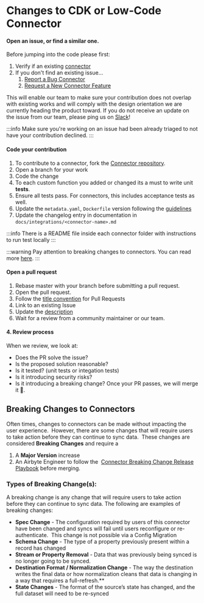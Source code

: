 # Changes to CDK or Low-Code Connector

#### Open an issue, or find a similar one.
Before jumping into the code please first:
1. Verify if an existing [connector](https://github.com/airbytehq/airbyte/issues?q=is%3Aopen+is%3Aissue+label%3Aarea%2Fconnectors+-label%3Aneeds-triage+label%3Acommunity) 
2. If you don't find an existing issue...
   1. [Report a Bug Connector](https://github.com/airbytehq/airbyte/issues/new?assignees=&labels=type%2Fbug%2Carea%2Fconnectors%2Cneeds-triage&projects=&template=1-issue-connector.yaml)
   2. [Request a New Connector Feature](https://github.com/airbytehq/airbyte/issues/new?assignees=&labels=type%2Fenhancement%2Cneeds-triage&projects=&template=6-feature-request.yaml)

This will enable our team to make sure your contribution does not overlap with existing works and will comply with the design orientation we are currently heading the product toward. If you do not receive an update on the issue from our team, please ping us on [Slack](https://slack.airbyte.io)!

:::info
Make sure you're working on an issue had been already triaged to not have your contribution declined.
:::

#### Code your contribution
1. To contribute to a connector, fork the [Connector repository](https://github.com/airbytehq/airbyte). 
2. Open a branch for your work
3. Code the change
4. To each custom function you added or changed its a must to write unit **tests**.
5. Ensure all tests pass. For connectors, this includes acceptance tests as well.
6. Update the `metadata.yaml`, `Dockerfile` version following the [guidelines](./resources/pull-requests-handbook.md#semantic-versioning-for-connectors)
7. Update the changelog entry in documentation in `docs/integrations/<connector-name>.md` 

:::info
There is a README file inside each connector folder with instructions to run test locally
:::

:::warning
Pay attention to breaking changes to connectors. You can read more [here](#breaking-changes-to-connectors).
:::


#### Open a pull request
1. Rebase master with your branch before submitting a pull request.
2. Open the pull request.
3. Follow the [title convention](./resources/pull-requests-handbook.md#pull-request-title-convention) for Pull Requests
4. Link to an existing Issue
5. Update the [description](./resources/pull-requests-handbook.md#descriptions)
6. Wait for a review from a community maintainer or our team.

#### 4. Review process
When we review, we look at:
* ‌Does the PR solve the issue?
* Is the proposed solution reasonable?
* Is it tested? \(unit tests or integation tests\)
* Is it introducing security risks?
* Is it introducing a breaking change?
‌Once your PR passes, we will merge it 🎉.


## Breaking Changes to Connectors

Often times, changes to connectors can be made without impacting the user experience.  However, there are some changes that will require users to take action before they can continue to sync data.  These changes are considered **Breaking Changes** and require a

1. A **Major Version** increase 
2. An Airbyte Engineer to follow the  [Connector Breaking Change Release Playbook](https://docs.google.com/document/u/0/d/1VYQggHbL_PN0dDDu7rCyzBLGRtX-R3cpwXaY8QxEgzw/edit) before merging.

### Types of Breaking Change(s):
A breaking change is any change that will require users to take action before they can continue to sync data. The following are examples of breaking changes:

- **Spec Change** - The configuration required by users of this connector have been changed and syncs will fail until users reconfigure or re-authenticate.  This change is not possible via a Config Migration 
- **Schema Change** - The type of a property previously present within a record has changed
- **Stream or Property Removal** - Data that was previously being synced is no longer going to be synced.
- **Destination Format / Normalization Change** - The way the destination writes the final data or how normalization cleans that data is changing in a way that requires a full-refresh.**
- **State Changes** - The format of the source’s state has changed, and the full dataset will need to be re-synced